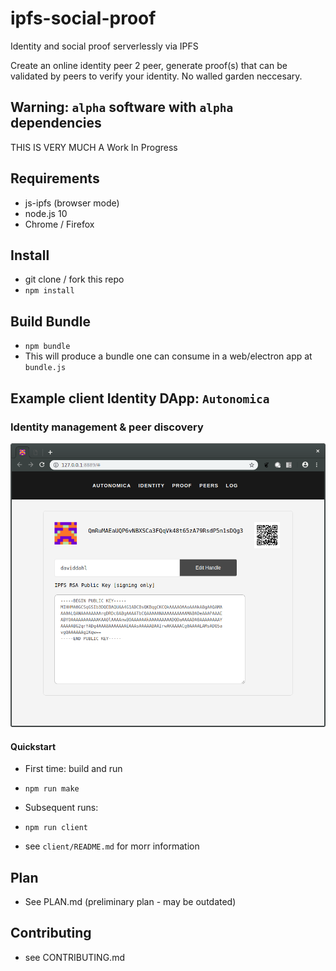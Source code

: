 # ipfs-social-proof

Identity and social proof serverlessly via IPFS

Create an online identity peer 2 peer, generate proof(s) that can be validated by peers to verify your identity. No walled garden neccesary.

## Warning: `alpha` software with `alpha` dependencies

THIS IS VERY MUCH A Work In Progress

## Requirements

* js-ipfs (browser mode)
* node.js 10
* Chrome / Firefox

## Install

* git clone / fork this repo
* `npm install`

## Build Bundle

* `npm bundle`
* This will produce a bundle one can consume in a web/electron app at `bundle.js`

## Example client Identity DApp: `Autonomica`

### Identity management & peer discovery

![Alt Identity](client/screenshots/identity.png?raw=true "Identity")

#### Quickstart

* First time: build and run
* `npm run make`
* Subsequent runs:
* `npm run client`

* see `client/README.md` for morr information

## Plan

* See PLAN.md (preliminary plan - may be outdated)

## Contributing

* see CONTRIBUTING.md
